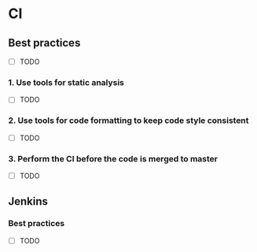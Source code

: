 # CI

## Best practices

- [ ] TODO

### 1. Use tools for static analysis

- [ ] TODO

### 2. Use tools for code formatting to keep code style consistent

- [ ] TODO

### 3. Perform the CI before the code is merged to master

- [ ] TODO

## Jenkins

### Best practices

- [ ] TODO
